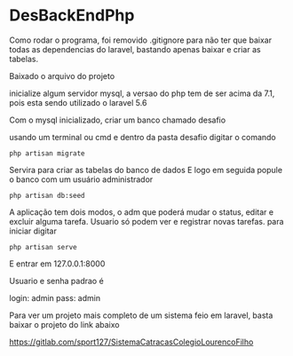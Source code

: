 # DesBackEndPhp

Como rodar o programa, foi removido .gitignore para não ter que baixar todas as dependencias do laravel, bastando apenas baixar e criar as tabelas.

Baixado o arquivo do projeto

inicialize algum servidor mysql, a versao do php tem de ser acima da 7.1, pois esta sendo utilizado o laravel 5.6

Com o mysql inicializado, criar um banco chamado desafio

usando um terminal ou cmd e dentro da pasta desafio digitar o comando

```
php artisan migrate
```

Servira para criar as tabelas do banco de dados
E logo em seguida popule o banco com um usuário administrador

```
php artisan db:seed
```

A aplicação tem dois modos, o adm que poderá mudar o status, editar e excluir alguma tarefa. Usuario só podem ver e registrar novas tarefas.
para iniciar digitar

```
php artisan serve
```

E entrar em 127.0.0.1:8000

Usuario e senha padrao é

login: admin
pass: admin

Para ver um projeto mais completo de um sistema feio em laravel, basta baixar o projeto do link abaixo

https://gitlab.com/sport127/SistemaCatracasColegioLourencoFilho